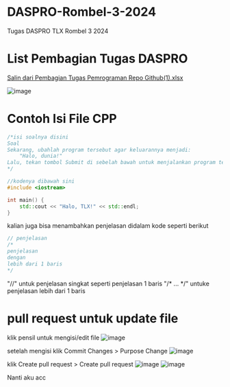 # DASPRO-Rombel-3-2024
Tugas DASPRO TLX Rombel 3 2024

# List Pembagian Tugas DASPRO
[Salin dari Pembagian Tugas Pemrograman Repo Github(1).xlsx](https://github.com/user-attachments/files/17277521/Salin.dari.Pembagian.Tugas.Pemrograman.Repo.Github.1.xlsx)

![image](https://github.com/user-attachments/assets/480b2d4a-22e9-4b9e-8989-6b91388495d5)

# Contoh Isi File CPP
```cpp
/*isi soalnya disini
Soal
Sekarang, ubahlah program tersebut agar keluarannya menjadi:
    "Halo, dunia!"
Lalu, tekan tombol Submit di sebelah bawah untuk menjalankan program tersebut. Setelah dijalankan, keluarannya akan tercetak di bawah.
*/

//kodenya dibawah sini
#include <iostream>

int main() {
    std::cout << "Halo, TLX!" << std::endl;
}
```
kalian juga bisa menambahkan penjelasan didalam kode seperti berikut 
```cpp
// penjelasan
/*
penjelasan
dengan
lebih dari 1 baris
*/
```
"//" untuk penjelasan singkat seperti penjelasan 1 baris
"/* ... */" untuke penjelasan lebih dari 1 baris
# pull request untuk update file
klik pensil untuk mengisi/edit file 
![image](https://github.com/user-attachments/assets/5bb70361-1e90-4939-b878-43e5b6e09e59)

setelah mengisi klik Commit Changes > Purpose Change
![image](https://github.com/user-attachments/assets/067f0229-5ee7-4ace-bac5-40d4523bb2ae)

klik Create pull request > Create pull request
![image](https://github.com/user-attachments/assets/0c8fe4cf-f6e4-4141-858b-b6216eb2a853)
![image](https://github.com/user-attachments/assets/0a984774-b652-490e-b676-9b4187e6b380)

Nanti aku acc





